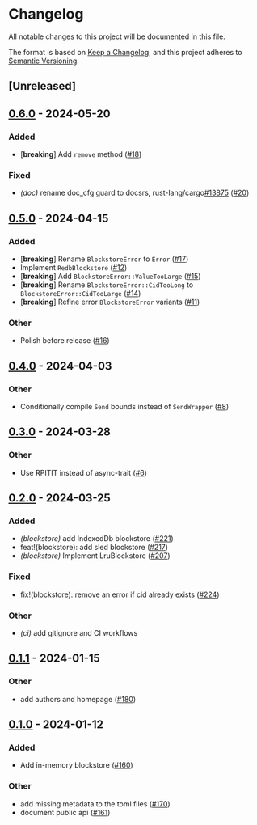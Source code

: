 # Changelog
All notable changes to this project will be documented in this file.

The format is based on [Keep a Changelog](https://keepachangelog.com/en/1.0.0/),
and this project adheres to [Semantic Versioning](https://semver.org/spec/v2.0.0.html).

## [Unreleased]

## [0.6.0](https://github.com/eigerco/blockstore/compare/v0.5.0...v0.6.0) - 2024-05-20

### Added
- [**breaking**] Add `remove` method ([#18](https://github.com/eigerco/blockstore/pull/18))

### Fixed
- *(doc)* rename doc_cfg guard to docsrs, rust-lang/cargo[#13875](https://github.com/eigerco/blockstore/pull/13875) ([#20](https://github.com/eigerco/blockstore/pull/20))

## [0.5.0](https://github.com/eigerco/blockstore/compare/v0.4.0...v0.5.0) - 2024-04-15

### Added
- [**breaking**] Rename `BlockstoreError` to `Error` ([#17](https://github.com/eigerco/blockstore/pull/17))
- Implement `RedbBlockstore` ([#12](https://github.com/eigerco/blockstore/pull/12))
- [**breaking**] Add `BlockstoreError::ValueTooLarge` ([#15](https://github.com/eigerco/blockstore/pull/15))
- [**breaking**] Rename `BlockstoreError::CidTooLong` to `BlockstoreError::CidTooLarge` ([#14](https://github.com/eigerco/blockstore/pull/14))
- [**breaking**] Refine error `BlockstoreError` variants ([#11](https://github.com/eigerco/blockstore/pull/11))

### Other
- Polish before release ([#16](https://github.com/eigerco/blockstore/pull/16))

## [0.4.0](https://github.com/eigerco/blockstore/compare/v0.3.0...v0.4.0) - 2024-04-03

### Other
- Conditionally compile `Send` bounds instead of `SendWrapper` ([#8](https://github.com/eigerco/blockstore/pull/8))

## [0.3.0](https://github.com/eigerco/blockstore/compare/v0.2.0...v0.3.0) - 2024-03-28

### Other
- Use RPITIT instead of async-trait ([#6](https://github.com/eigerco/blockstore/pull/6))

## [0.2.0](https://github.com/eigerco/blockstore/compare/v0.1.1...v0.2.0) - 2024-03-25

### Added
- *(blockstore)* add IndexedDb blockstore ([#221](https://github.com/eigerco/lumina/pull/221))
- feat!(blockstore): add sled blockstore ([#217](https://github.com/eigerco/lumina/pull/217))
- *(blockstore)* Implement LruBlockstore ([#207](https://github.com/eigerco/lumina/pull/207))

### Fixed
- fix!(blockstore): remove an error if cid already exists ([#224](https://github.com/eigerco/lumina/pull/224))

### Other
- *(ci)* add gitignore and CI workflows

## [0.1.1](https://github.com/eigerco/lumina/compare/blockstore-v0.1.0...blockstore-v0.1.1) - 2024-01-15

### Other
- add authors and homepage ([#180](https://github.com/eigerco/lumina/pull/180))

## [0.1.0](https://github.com/eigerco/lumina/releases/tag/blockstore-v0.1.0) - 2024-01-12

### Added
- Add in-memory blockstore ([#160](https://github.com/eigerco/lumina/pull/160))

### Other
- add missing metadata to the toml files ([#170](https://github.com/eigerco/lumina/pull/170))
- document public api ([#161](https://github.com/eigerco/lumina/pull/161))
